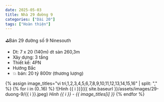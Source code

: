 ```yaml
---
date: 2025-05-03
title: Nhà 29 đường 9 
categories: ["Dài 20"]
tags: ["Hoàn thiện"] 
---
```


⛳️Bán 29 đường số 9 Ninesouth
- Dt: 7 x 20 (140m) dt sàn 260,3m
- Xây dựng: 3 tầng
- Thiết kế: 4PN
- Hướng Bắc
- 💥 bán: 20 tỷ 800tr (thương lượng)

{% assign image_titles="vi tri,1,2,3,4,5,6,7,8,9,10,11,12,13,14,15,16" | split: "," %}
{% for i in (0..16) %}
![Hinh {{ i }}]({{ site.baseurl }}/assets/images/29-duong-9/{{ i }}.jpeg)
_Hinh {{ i }} - {{ image_titles[i] }}_
{% endfor %}
